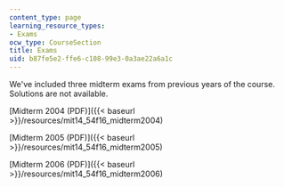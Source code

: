 ```yaml
---
content_type: page
learning_resource_types:
- Exams
ocw_type: CourseSection
title: Exams
uid: b87fe5e2-ffe6-c108-99e3-0a3ae22a6a1c
---
```


We've included three midterm exams from previous years of the course. Solutions are not available. 

[Midterm 2004 (PDF)]({{< baseurl >}}/resources/mit14_54f16_midterm2004)

[Midterm 2005 (PDF)]({{< baseurl >}}/resources/mit14_54f16_midterm2005)

[Midterm 2006 (PDF)]({{< baseurl >}}/resources/mit14_54f16_midterm2006)